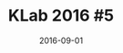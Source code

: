 ---
layout: event
status: 'done'
title: "KLab 2016 #5"
location: "Agriturismo Mascudiera, Fiorenzuole d'Arda"
language: "Italian"
eventurl: "https://www.eventbrite.com/e/klab-2016-5-tickets-27681649559"
eventdate: "20160929"
datetime: "29-09-2016, ore 18.30"
date: 2016-09-01
sessions:
- title: "La via verso SOA è lastricata di messaggi"
  abstract: "Una delle opzioni che abbiamo a disposizione quando decidiamo di implementare un'architettura basata sui principi di SOA è quella di utilizzare un modello a messaggi coadiuvati da un enterpise service bus (ESB), in questa sessione introdurremo i concetti base della messaggistica, i concetti fondanti di SOA, e uniremo i puntini che separano la tecnologia dai principi architetturali, analizzando vantaggi ed eventuali problemi di tale approccio."
  slides: /resources/events/klab-2016-5/slides.pptx
tags:
- SOA
---